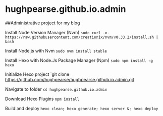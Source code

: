 # hughpearse.github.io.admin
##Administrative project for my blog

Install Node Version Manager (Nvm)
`sudo curl -o- https://raw.githubusercontent.com/creationix/nvm/v0.33.2/install.sh | bash`

Install Node.js with Nvm
`sudo nvm install stable`

Install Hexo with Node.Js Package Manager (Npm)
`sudo npm install -g hexo`

Initialize Hexo project
`git clone https://github.com/hughpearse/hughpearse.github.io.admin.git

Navigate to folder
`cd hughpearse.github.io.admin`

Download Hexo Plugins
`npm install`

Build and deploy
`hexo clean; hexo generate; hexo server &; hexo deploy`
